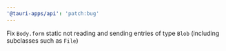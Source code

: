 ```yaml
---
'@tauri-apps/api': 'patch:bug'
---
```


Fix `Body.form` static not reading and sending entries of type `Blob` (including subclasses such as `File`)
